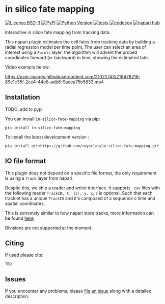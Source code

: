 # in silico fate mapping

[![License BSD-3](https://img.shields.io/pypi/l/in-silico-fate-mapping.svg?color=green)](https://github.com/royerlab/in-silico-fate-mapping/raw/main/LICENSE)
[![PyPI](https://img.shields.io/pypi/v/in-silico-fate-mapping.svg?color=green)](https://pypi.org/project/in-silico-fate-mapping)
[![Python Version](https://img.shields.io/pypi/pyversions/in-silico-fate-mapping.svg?color=green)](https://python.org)
[![tests](https://github.com/royerlab/in-silico-fate-mapping/workflows/tests/badge.svg)](https://github.com/royerlab/in-silico-fate-mapping/actions)
[![codecov](https://codecov.io/gh/royerlab/in-silico-fate-mapping/branch/main/graph/badge.svg)](https://codecov.io/gh/royerlab/in-silico-fate-mapping)
[![napari hub](https://img.shields.io/endpoint?url=https://api.napari-hub.org/shields/in-silico-fate-mapping)](https://napari-hub.org/plugins/in-silico-fate-mapping)


Interactive in silico fate mapping from tracking data.

This napari plugin estimates the cell fates from tracking data by building a radial regression model per time point. The user can select an area of interest using a `Points` layer; the algorithm will advent the probed coordinates forward (or backward) in time, showing the estimated fate.

Video example below:

https://user-images.githubusercontent.com/21022743/216478216-89c1c35f-2ce4-44e8-adb8-9aeea75b5833.mp4

## Installation

TODO: add to pypi

You can install `in-silico-fate-mapping` via [pip]:

    pip install in-silico-fate-mapping


To install the latest development version :

    pip install git+https://github.com/royerlab/in-silico-fate-mapping.git


## IO file format

This plugin does not depend on a specific file format, the only requirement is using a `Track` layer from napari.

Despite this, we ship a reader and writer interface. It supports `.csv` files with the following reader `TrackID, t, (z), y, x`, `z` is optional.
Such that each tracklet has a unique `TrackID` and it's composed of a sequence o time and spatial coordinates.

This is extremely similar to how napari store tracks, more information can be found [here](https://napari.org/stable/howtos/layers/tracks.html).

Divisions are not supported at the moment.

## Citing

If used please cite:

```
TBD
```

## Issues

If you encounter any problems, please [file an issue] along with a detailed description.

[napari]: https://github.com/napari/napari
[Cookiecutter]: https://github.com/audreyr/cookiecutter
[@napari]: https://github.com/napari
[MIT]: http://opensource.org/licenses/MIT
[BSD-3]: http://opensource.org/licenses/BSD-3-Clause
[GNU GPL v3.0]: http://www.gnu.org/licenses/gpl-3.0.txt
[GNU LGPL v3.0]: http://www.gnu.org/licenses/lgpl-3.0.txt
[Apache Software License 2.0]: http://www.apache.org/licenses/LICENSE-2.0
[Mozilla Public License 2.0]: https://www.mozilla.org/media/MPL/2.0/index.txt
[cookiecutter-napari-plugin]: https://github.com/napari/cookiecutter-napari-plugin

[file an issue]: https://github.com/royerlab/in-silico-fate-mapping/issues

[napari]: https://github.com/napari/napari
[tox]: https://tox.readthedocs.io/en/latest/
[pip]: https://pypi.org/project/pip/
[PyPI]: https://pypi.org/

